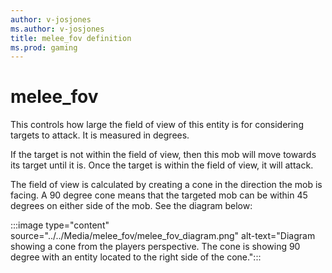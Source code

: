 ```yaml
---
author: v-josjones
ms.author: v-josjones
title: melee_fov definition
ms.prod: gaming
---
```


# melee_fov

This controls how large the field of view of this entity is for considering targets to attack. It is measured in degrees.  

If the target is not within the field of view, then this mob will move towards its target until it is. Once the target is within the field of view, it will attack.

The field of view is calculated by creating a cone in the direction the mob is facing. A 90 degree cone means that the targeted mob can be within 45 degrees on either side of the mob. See the diagram below:

:::image type="content" source="../../Media/melee_fov/melee_fov_diagram.png" alt-text="Diagram showing a cone from the players perspective. The cone is showing 90 degree with an entity located to the right side of the cone.":::
